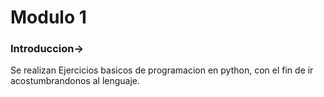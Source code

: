 # Modulo 1
### Introduccion->
Se realizan Ejercicios basicos de programacion en python, con el fin de ir acostumbrandonos al lenguaje.
